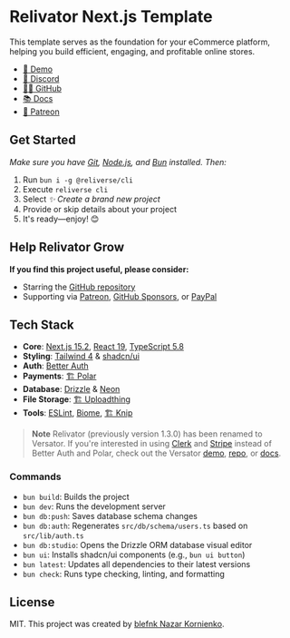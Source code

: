 # Relivator Next.js Template

This template serves as the foundation for your eCommerce platform, helping you build efficient, engaging, and profitable online stores.

- [🚀 Demo](https://relivator.com)
- [💬 Discord](https://discord.gg/Pb8uKbwpsJ)
- [🧑‍💻 GitHub](https://github.com/blefnk/relivator)
- [📚 Docs](https://docs.reliverse.org/relivator)
- [💖 Patreon](https://patreon.com/blefnk)

## Get Started

_Make sure you have [Git](https://git-scm.com/downloads), [Node.js](https://nodejs.org/en), and [Bun](https://bun.sh) installed. Then:_

1. Run `bun i -g @reliverse/cli`
2. Execute `reliverse cli`
3. Select _✨ Create a brand new project_
4. Provide or skip details about your project
5. It's ready—enjoy! 😊

## Help Relivator Grow

**If you find this project useful, please consider:**

- Starring the [GitHub repository](https://github.com/blefnk/relivator)
- Supporting via [Patreon](https://patreon.com/blefnk), [GitHub Sponsors](https://github.com/sponsors/blefnk), or [PayPal](https://paypal.me/blefony)

## Tech Stack

- **Core**: [Next.js 15.2](https://nextjs.org), [React 19](https://react.dev), [TypeScript 5.8](https://typescriptlang.org)
- **Styling**: [Tailwind 4](https://tailwindcss.com/) & [shadcn/ui](https://ui.shadcn.com/)
- **Auth**: [Better Auth](https://better-auth.com)
- **Payments**: [🏗️ Polar](https://polar.sh/)
- **Database**: [Drizzle](https://orm.drizzle.team) & [Neon](https://neon.tech)
- **File Storage**: [🏗️ Uploadthing](https://uploadthing.com)
- **Tools**: [ESLint](https://eslint.org), [Biome](https://biomejs.dev/), [🏗️ Knip](https://knip.dev)

> **Note**
> Relivator (previously version 1.3.0) has been renamed to Versator. If you're interested in using [Clerk](https://clerk.com) and [Stripe](https://stripe.com) instead of Better Auth and Polar, check out the Versator [demo](https://versator.relivator.com/en), [repo](https://github.com/blefnk/versator), or [docs](https://docs.reliverse.org/versator).

### Commands

- `bun build`: Builds the project
- `bun dev`: Runs the development server
- `bun db:push`: Saves database schema changes
- `bun db:auth`: Regenerates `src/db/schema/users.ts` based on `src/lib/auth.ts`
- `bun db:studio`: Opens the Drizzle ORM database visual editor
- `bun ui`: Installs shadcn/ui components (e.g., `bun ui button`)
- `bun latest`: Updates all dependencies to their latest versions
- `bun check`: Runs type checking, linting, and formatting

## License

MIT. This project was created by [blefnk Nazar Kornienko](https://github.com/blefnk).
